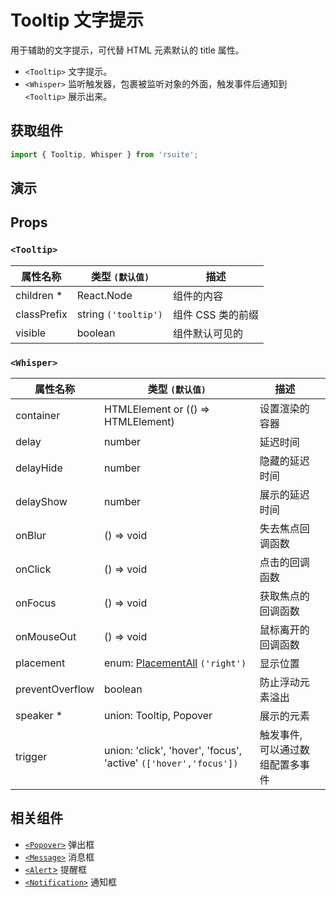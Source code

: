 # Tooltip 文字提示

用于辅助的文字提示，可代替 HTML 元素默认的 title 属性。

- `<Tooltip>` 文字提示。
- `<Whisper>` 监听触发器，包裹被监听对象的外面，触发事件后通知到 `<Tooltip>` 展示出来。

## 获取组件

```js
import { Tooltip, Whisper } from 'rsuite';
```

## 演示

<!--{demo}-->

## Props

### `<Tooltip>`

| 属性名称    | 类型 `(默认值)`      | 描述              |
| ----------- | -------------------- | ----------------- |
| children \* | React.Node           | 组件的内容        |
| classPrefix | string `('tooltip')` | 组件 CSS 类的前缀 |
| visible     | boolean              | 组件默认可见的    |

### `<Whisper>`

| 属性名称        | 类型 `(默认值)`                                                  | 描述                            |     |
| --------------- | ---------------------------------------------------------------- | ------------------------------- | --- |
| container       | HTMLElement or (() => HTMLElement)                               | 设置渲染的容器                  |
| delay           | number                                                           | 延迟时间                        |     |
| delayHide       | number                                                           | 隐藏的延迟时间                  |     |
| delayShow       | number                                                           | 展示的延迟时间                  |     |
| onBlur          | () => void                                                       | 失去焦点回调函数                |     |
| onClick         | () => void                                                       | 点击的回调函数                  |     |
| onFocus         | () => void                                                       | 获取焦点的回调函数              |     |
| onMouseOut      | () => void                                                       | 鼠标离开的回调函数              |     |
| placement       | enum: [PlacementAll](#types) `('right')`                         | 显示位置                        |     |
| preventOverflow | boolean                                                          | 防止浮动元素溢出                |
| speaker \*      | union: Tooltip, Popover                                          | 展示的元素                      |     |
| trigger         | union: 'click', 'hover', 'focus', 'active' `(['hover','focus'])` | 触发事件,可以通过数组配置多事件 |     |

## 相关组件

- [`<Popover>`](./popover) 弹出框
- [`<Message>`](./message) 消息框
- [`<Alert`>](./alert) 提醒框
- [`<Notification>`](./notification) 通知框
